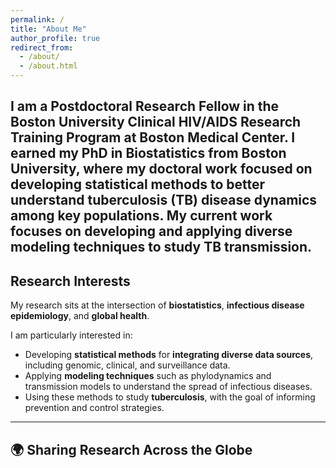 ```yaml
---
permalink: /
title: "About Me"
author_profile: true
redirect_from: 
  - /about/
  - /about.html
---
```




I am a Postdoctoral Research Fellow in the Boston University Clinical HIV/AIDS Research Training Program at Boston Medical Center. I earned my PhD in Biostatistics from Boston University, where my doctoral work focused on developing statistical methods to better understand tuberculosis (TB) disease dynamics among key populations. My current work focuses on developing and applying diverse modeling techniques to study TB transmission.
---
## Research Interests  
My research sits at the intersection of **biostatistics**, **infectious disease epidemiology**, and **global health**. 

I am particularly interested in:  
- Developing **statistical methods** for **integrating diverse data sources**, including genomic, clinical, and surveillance data.  
- Applying **modeling techniques** such as phylodynamics and transmission models to understand the spread of infectious diseases.  
- Using these methods to study **tuberculosis**, with the goal of informing prevention and control strategies.  
---
## 🌍 Sharing Research Across the Globe

<div id="talks-map" style="height: 600px;"></div>

<!-- Leaflet CSS & JS -->
<link rel="stylesheet" href="https://unpkg.com/leaflet/dist/leaflet.css" />
<script src="https://unpkg.com/leaflet/dist/leaflet.js"></script>

<script>
  var map = L.map('talks-map');
  L.tileLayer('https://{s}.basemaps.cartocdn.com/light_all/{z}/{x}/{y}{r}.png', {
      attribution: '&copy; OpenStreetMap &copy; CARTO',
      subdomains: 'abcd',
      maxZoom: 19
  }).addTo(map);

  var talks = [
    { lat: 42.3601, lon: -71.0589, conference: "International Conference on Infectious Disease Modeling", date: "March 15, 2025" },
    { lat: 38.9072, lon: -77.0369, conference: "APHA Annual Meeting", date: "November 5, 2024" },
    { lat: 51.5074, lon: -0.1278, conference: "International Biostatistics Workshop", date: "September 8, 2023" },
    { lat: 41.8781, lon: -87.6298, conference: "SER Conference", date: "June 12, 2024" }
  ];

  var bounds = L.latLngBounds();
  talks.forEach(function(talk) {
    var marker = L.marker([talk.lat, talk.lon]).addTo(map)
                  .bindPopup(`<b>${talk.conference}</b><br>${talk.date}`);
    bounds.extend(marker.getLatLng());
  });
  map.fitBounds(bounds, { padding: [50, 50] });
</script>
